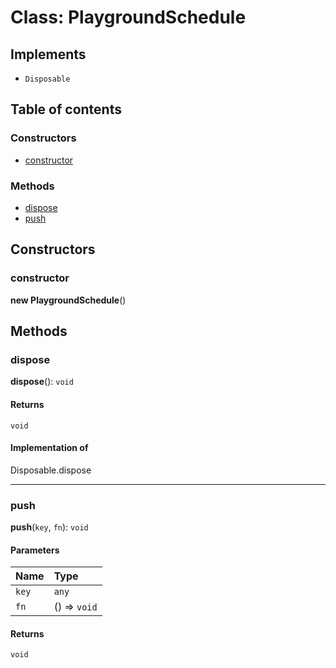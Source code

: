 # Class: PlaygroundSchedule

## Implements

* `Disposable`

## Table of contents

### Constructors

* [constructor](/en/auto-docs/core/classes/PlaygroundSchedule.md#constructor)

### Methods

* [dispose](/en/auto-docs/core/classes/PlaygroundSchedule.md#dispose)
* [push](/en/auto-docs/core/classes/PlaygroundSchedule.md#push)

## Constructors

### constructor

**new PlaygroundSchedule**()

## Methods

### dispose

**dispose**(): `void`

#### Returns

`void`

#### Implementation of

Disposable.dispose

***

### push

**push**(`key`, `fn`): `void`

#### Parameters

| Name | Type |
| :------ | :------ |
| `key` | `any` |
| `fn` | () => `void` |

#### Returns

`void`
